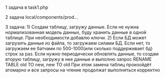 1 задача в task1.php

2 задача local/components/prod...

3 задача:
    1) Создам таблицу, загружу данные. Если не нужна нормализованная модель данных, буду хранить данные в одной таблице.
        При необходимости добавлю ключи.
    2) Если БД может загрузить данные из файла, то загружаем силами БД. 
        Если нет, то загружаем ее батчами по 500-1000(или сколько поддерживает бд) строк за раз.
        Если нужно периодически обновлять данные, то создам вторую таблицу, загружу в нее данные и выполню запрос
        RENAME TABLE old TO new, new TO old 
        При этом замена таблиц произойдёт атомарно и все запросы на чтение продолжат выполняться корректно
        